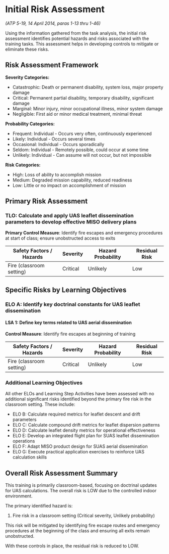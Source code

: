 # Initial Risk Assessment
*(ATP 5-19, 14 April 2014, paras 1-13 thru 1-46)*

Using the information gathered from the task analysis, the initial risk assessment identifies potential hazards and risks associated with the training tasks. This assessment helps in developing controls to mitigate or eliminate these risks.

## Risk Assessment Framework

**Severity Categories:**
- Catastrophic: Death or permanent disability, system loss, major property damage
- Critical: Permanent partial disability, temporary disability, significant damage
- Marginal: Minor injury, minor occupational illness, minor system damage
- Negligible: First aid or minor medical treatment, minimal threat

**Probability Categories:**
- Frequent: Individual - Occurs very often, continuously experienced
- Likely: Individual - Occurs several times
- Occasional: Individual - Occurs sporadically
- Seldom: Individual - Remotely possible, could occur at some time
- Unlikely: Individual - Can assume will not occur, but not impossible

**Risk Categories:**
- High: Loss of ability to accomplish mission
- Medium: Degraded mission capability, reduced readiness
- Low: Little or no impact on accomplishment of mission

## Primary Risk Assessment

### TLO: Calculate and apply UAS leaflet dissemination parameters to develop effective MISO delivery plans

**Primary Control Measure**: Identify fire escapes and emergency procedures at start of class; ensure unobstructed access to exits

| Safety Factors / Hazards | Severity | Hazard Probability | Residual Risk |
|--------------------------|----------|--------------------| --------------|
| Fire (classroom setting) | Critical | Unlikely           | Low           |

## Specific Risks by Learning Objectives

### ELO A: Identify key doctrinal constants for UAS leaflet dissemination
#### LSA 1: Define key terms related to UAS aerial dissemination

**Control Measure**: Identify fire escapes at beginning of training

| Safety Factors / Hazards | Severity | Hazard Probability | Residual Risk |
|--------------------------|----------|--------------------| --------------|
| Fire (classroom setting) | Critical | Unlikely           | Low           |

### Additional Learning Objectives

All other ELOs and Learning Step Activities have been assessed with no additional significant risks identified beyond the primary fire risk in the classroom setting. These include:

- ELO B: Calculate required metrics for leaflet descent and drift parameters
- ELO C: Calculate compound drift metrics for leaflet dispersion patterns
- ELO D: Calculate leaflet density metrics for operational effectiveness
- ELO E: Develop an integrated flight plan for SUAS leaflet dissemination operations
- ELO F: Adapt MISO product design for SUAS aerial dissemination
- ELO G: Execute practical application exercises to reinforce UAS calculation skills

## Overall Risk Assessment Summary

This training is primarily classroom-based, focusing on doctrinal updates for UAS calculations. The overall risk is LOW due to the controlled indoor environment. 

The primary identified hazard is:

1. Fire risk in a classroom setting (Critical severity, Unlikely probability)

This risk will be mitigated by identifying fire escape routes and emergency procedures at the beginning of the class and ensuring all exits remain unobstructed. 

With these controls in place, the residual risk is reduced to LOW.


